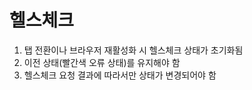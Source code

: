 # 헬스체크

1. 탭 전환이나 브라우저 재활성화 시 헬스체크 상태가 초기화됨
2. 이전 상태(빨간색 오류 상태)를 유지해야 함
3. 헬스체크 요청 결과에 따라서만 상태가 변경되어야 함

